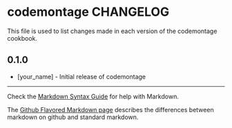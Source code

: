 codemontage CHANGELOG
=====================

This file is used to list changes made in each version of the codemontage cookbook.

0.1.0
-----
- [your_name] - Initial release of codemontage

- - -
Check the [Markdown Syntax Guide](http://daringfireball.net/projects/markdown/syntax) for help with Markdown.

The [Github Flavored Markdown page](http://github.github.com/github-flavored-markdown/) describes the differences between markdown on github and standard markdown.

